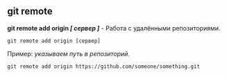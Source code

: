 ## git remote

**git remote add origin *[ сервер ]*** - Работа с удалёнными репозиториями.
```bash=
git remote add origin [сервер]
```
Пример: *указываем путь в репозиторий*.
```bash=
git remote add origin https://github.com/someone/something.git
```
